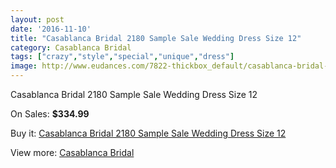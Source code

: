 ```yaml
---
layout: post
date: '2016-11-10'
title: "Casablanca Bridal 2180 Sample Sale Wedding Dress Size 12"
category: Casablanca Bridal
tags: ["crazy","style","special","unique","dress"]
image: http://www.eudances.com/7822-thickbox_default/casablanca-bridal-2180-sample-sale-wedding-dress-size-12.jpg
---
```

Casablanca Bridal 2180 Sample Sale Wedding Dress Size 12

On Sales: **$334.99**
<a href="https://www.eudances.com/en/casablanca-bridal/2758-casablanca-bridal-2180-sample-sale-wedding-dress-size-12.html"><amp-img layout="responsive" width="600" height="600" src="//www.eudances.com/7822-thickbox_default/casablanca-bridal-2180-sample-sale-wedding-dress-size-12.jpg" alt="Casablanca Bridal 2180 Sample Sale Wedding Dress Size 12 0" /></a>
<a href="https://www.eudances.com/en/casablanca-bridal/2758-casablanca-bridal-2180-sample-sale-wedding-dress-size-12.html"><amp-img layout="responsive" width="600" height="600" src="//www.eudances.com/7825-thickbox_default/casablanca-bridal-2180-sample-sale-wedding-dress-size-12.jpg" alt="Casablanca Bridal 2180 Sample Sale Wedding Dress Size 12 1" /></a>
<a href="https://www.eudances.com/en/casablanca-bridal/2758-casablanca-bridal-2180-sample-sale-wedding-dress-size-12.html"><amp-img layout="responsive" width="600" height="600" src="//www.eudances.com/7824-thickbox_default/casablanca-bridal-2180-sample-sale-wedding-dress-size-12.jpg" alt="Casablanca Bridal 2180 Sample Sale Wedding Dress Size 12 2" /></a>
<a href="https://www.eudances.com/en/casablanca-bridal/2758-casablanca-bridal-2180-sample-sale-wedding-dress-size-12.html"><amp-img layout="responsive" width="600" height="600" src="//www.eudances.com/7823-thickbox_default/casablanca-bridal-2180-sample-sale-wedding-dress-size-12.jpg" alt="Casablanca Bridal 2180 Sample Sale Wedding Dress Size 12 3" /></a>

Buy it: [Casablanca Bridal 2180 Sample Sale Wedding Dress Size 12](https://www.eudances.com/en/casablanca-bridal/2758-casablanca-bridal-2180-sample-sale-wedding-dress-size-12.html "Casablanca Bridal 2180 Sample Sale Wedding Dress Size 12")

View more: [Casablanca Bridal](https://www.eudances.com/en/4-casablanca-bridal "Casablanca Bridal")